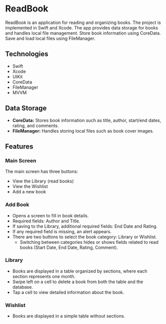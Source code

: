 # ReadBook

ReadBook is an application for reading and organizing books. The project is implemented in Swift and Xcode. The app provides data storage for books and handles local file management. Store book information using CoreData. Save and load local files using FileManager.

## Technologies
- Swift 
- Xcode 
- UIKit 
- CoreData
- FileManager
- MVVM

## Data Storage
- **CoreData:** Stores book information such as title, author, start/end dates, rating, and comments.
- **FileManager:** Handles storing local files such as book cover images.

## Features

### Main Screen
The main screen has three buttons:
- View the Library (read books)
- View the Wishlist
- Add a new book

### Add Book
- Opens a screen to fill in book details.
- Required fields: Author and Title.
- If saving to the Library, additional required fields: End Date and Rating.
- If any required field is missing, an alert appears.
- There are two buttons to select the book category: Library or Wishlist.
  - Switching between categories hides or shows fields related to read books (Start Date, End Date, Rating, Comment).

### Library
- Books are displayed in a table organized by sections, where each section represents one month.
- Swipe left on a cell to delete a book from both the table and the database.
- Tap a cell to view detailed information about the book.

### Wishlist
- Books are displayed in a simple table without sections.



